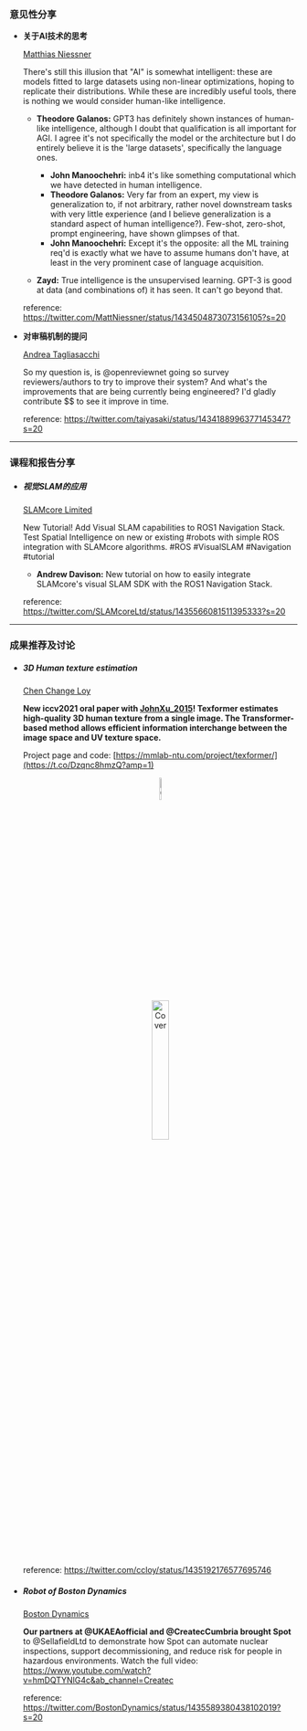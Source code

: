 ### 意见性分享
- **关于AI技术的思考**

  [Matthias Niessner](https://twitter.com/MattNiessner)
  
  There's still this illusion that "AI" is somewhat intelligent: these are models fitted to large datasets using non-linear optimizations, hoping to replicate their distributions. While these are incredibly useful tools, there is nothing we would consider human-like intelligence.
  
  - **Theodore Galanos:** GPT3 has definitely shown instances of human-like intelligence, although I doubt that qualification is all important for AGI. I agree it's not specifically the model or the architecture but I do entirely believe it is the 'large datasets',  specifically the language ones.
    - **John Manoochehri:** inb4 it's like something computational which we have detected in human intelligence.
    - **Theodore Galanos:** Very far from an expert, my view is generalization to, if not arbitrary, rather novel downstream tasks with very little experience (and I believe generalization is a standard aspect of human intelligence?). Few-shot, zero-shot, prompt engineering, have shown glimpses of that.
    - **John Manoochehri:** Except it's the opposite: all the ML training req'd is exactly what we have to assume humans don't have, at least in the very prominent case of language acquisition.
  
  - **Zayd:** True intelligence is the unsupervised learning. GPT-3 is good at data (and combinations of) it has seen. It can't go beyond that.

  reference: https://twitter.com/MattNiessner/status/1434504873073156105?s=20
  
- **对审稿机制的提问**

  [Andrea Tagliasacchi](https://twitter.com/taiyasaki)
  
  So my question is, is @openreviewnet going so survey reviewers/authors to try to improve their system? And what's the improvements that are being currently being engineered? I'd gladly contribute $$ to see it improve in time.
  
  reference: https://twitter.com/taiyasaki/status/1434188996377145347?s=20
  
***
### 课程和报告分享
- ##### 视觉SLAM的应用

  [SLAMcore Limited](https://twitter.com/SLAMcoreLtd)
  
  New Tutorial! Add Visual SLAM capabilities to ROS1 Navigation Stack. Test Spatial Intelligence on new or existing #robots with simple ROS integration with SLAMcore algorithms. #ROS #VisualSLAM #Navigation #tutorial
  
  - **Andrew Davison:** New tutorial on how to easily integrate SLAMcore's visual SLAM SDK with the ROS1 Navigation Stack.

  reference: https://twitter.com/SLAMcoreLtd/status/1435566081511395333?s=20
  
  
***
### 成果推荐及讨论
- ##### 3D Human texture estimation

  [Chen Change Loy](https://twitter.com/ccloy)

  **New iccv2021 oral paper with [JohnXu_2015](https://twitter.com/JohnXu_2015)!  Texformer estimates high-quality 3D human texture from a single image. The    Transformer-based method allows efficient information interchange between the image space and UV texture space.**

    Project page and code: [https://mmlab-ntu.com/project/texformer/](https://t.co/Dzqnc8hmzQ?amp=1)

   <div align=center><img src="https://www.mmlab-ntu.com/project/texformer/img/ex1_in.png" alt="Cover" width="10%"/></div>

   <div align=center><img src="https://www.mmlab-ntu.com/project/texformer/img/ex1.gif" alt="Cover" width="25%"/></div>  
   
   reference: https://twitter.com/ccloy/status/1435192176577695746

- ##### Robot of Boston Dynamics

  [Boston Dynamics](https://twitter.com/BostonDynamics)
  
  **Our partners at @UKAEAofficial and @CreatecCumbria brought Spot** to @SellafieldLtd to demonstrate how Spot can automate nuclear inspections, support decommissioning, and reduce risk for people in hazardous environments. Watch the full video: https://www.youtube.com/watch?v=hmDQTYNlG4c&ab_channel=Createc
  
  reference: https://twitter.com/BostonDynamics/status/1435589380438102019?s=20
